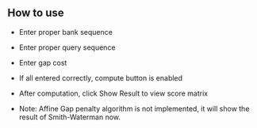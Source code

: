 ## How to use

- Enter proper bank sequence
- Enter proper query sequence
- Enter gap cost
- If all entered correctly, compute button is enabled
- After computation, click Show Result to view score matrix

- Note: Affine Gap penalty algorithm is not implemented, it will show the result of Smith-Waterman now.
